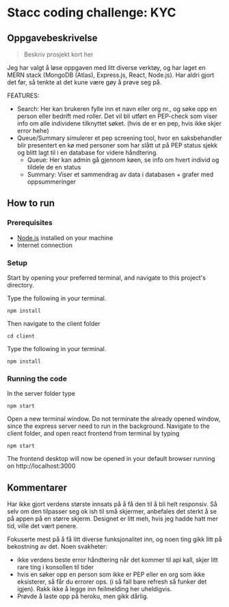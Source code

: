 # Stacc coding challenge: KYC

## Oppgavebeskrivelse

>Beskriv prosjekt kort her



Jeg har valgt å løse oppgaven med litt diverse verktøy, og har laget en MERN stack
(MongoDB (Atlas), Express.js, React, Node.js). Har aldri gjort det før, så tenkte at det kune være gøy å prøve seg på.


FEATURES:
- Search: Her kan brukeren fylle inn et navn eller org nr., og søke opp en person eller bedrift med roller. Det vil bli
utført en PEP-check som viser info om alle individene tilknyttet søket. (hvis de er en pep, hvis ikke skjer error hehe)
- Queue/Summary simulerer et pep screening tool, hvor en saksbehandler blir presentert en kø med personer som har slått ut på 
PEP status sjekk og blitt lagt til i en database for videre håndtering. 
  - Queue: Her kan admin gå gjennom køen, se info om hvert individ og tildele de en status
  - Summary: Viser et sammendrag av data i databasen + grafer med oppsummeringer

## How to run
### Prerequisites
- [Node.js](https://nodejs.org/en/) installed on your machine
- Internet connection

### Setup

Start by opening your preferred terminal, and navigate to this project's directory.

Type the following in your terminal.
```
npm install
```

Then navigate to the client folder

```
cd client
```

Type the following in your terminal.
```
npm install
```


### Running the code

In the server folder type
```
npm start
```

Open a new terminal window. Do not terminate the already opened window, since the express server need to run in the background.
Navigate to the client folder, and open react frontend from terminal by typing

```
npm start
```

The frontend desktop will now be opened in your default browser running on http://localhost:3000

## Kommentarer

Har ikke gjort verdens største innsats på å få den til å bli helt responsiv. Så selv om den tilpasser seg ok ish til
små skjermer, anbefales det sterkt å se på appen på en større skjerm. Designet er litt meh, hvis jeg hadde hatt mer tid,
ville det vært penere. 

Fokuserte mest på å få litt diverse funksjonalitet inn, og noen ting gikk litt på bekostning av det.
Noen svakheter:
- ikke verdens beste error håndtering når det kommer til api kall, skjer litt rare ting i konsollen til tider
- hvis en søker opp en person som ikke er PEP eller en org som ikke eksisterer, så får du errorer ops. 
(i så fall bare refresh så funker det igjen). Rakk ikke å legge inn feilmelding her uheldigvis. 
- Prøvde å laste opp på heroku, men gikk dårlig.
